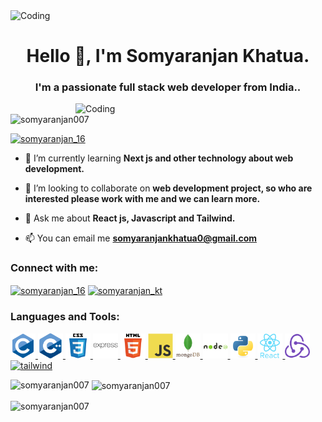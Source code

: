 <img alt="Coding" width="1200" src="https://www.obiyaninfotech.com/wp-content/uploads/2022/06/Website-Development.jpg" />
<h1 align="center">Hello 👋, I'm Somyaranjan Khatua.</h1>
<h3 align="center">I'm a passionate full stack web developer from India..</h3>
<img align="right" alt="Coding" width="400" src="https://cdn.dribbble.com/users/1162077/screenshots/3848914/programmer.gif" />

<p align="left"> <img src="https://komarev.com/ghpvc/?username=somyaranjan007&label=Profile%20views&color=0e75b6&style=flat" alt="somyaranjan007" /> </p>

<p align="left"> <a href="https://twitter.com/somyaranjan_16" target="blank"><img src="https://img.shields.io/twitter/follow/somyaranjan_16?logo=twitter&style=for-the-badge" alt="somyaranjan_16" /></a> </p>

- 🌱 I’m currently learning **Next js and other technology about web development.**

- 👯 I’m looking to collaborate on **web development project, so who are interested please work with me and we can learn more.**

- 💬 Ask me about **React js, Javascript and Tailwind.**

- 📫 You can email me **somyaranjankhatua0@gmail.com**

<h3 align="left">Connect with me:</h3>
<p align="left">
<a href="https://twitter.com/somyaranjan_16" target="blank"><img align="center" src="https://raw.githubusercontent.com/rahuldkjain/github-profile-readme-generator/master/src/images/icons/Social/twitter.svg" alt="somyaranjan_16" height="30" width="40" /></a>
<a href="https://instagram.com/somyaranjan_kt" target="blank"><img align="center" src="https://raw.githubusercontent.com/rahuldkjain/github-profile-readme-generator/master/src/images/icons/Social/instagram.svg" alt="somyaranjan_kt" height="30" width="40" /></a>
</p>

<h3 align="left">Languages and Tools:</h3>
<p align="left"> <a href="https://www.cprogramming.com/" target="_blank" rel="noreferrer"> <img src="https://raw.githubusercontent.com/devicons/devicon/master/icons/c/c-original.svg" alt="c" width="40" height="40"/> </a> <a href="https://www.w3schools.com/cpp/" target="_blank" rel="noreferrer"> <img src="https://raw.githubusercontent.com/devicons/devicon/master/icons/cplusplus/cplusplus-original.svg" alt="cplusplus" width="40" height="40"/> </a> <a href="https://www.w3schools.com/css/" target="_blank" rel="noreferrer"> <img src="https://raw.githubusercontent.com/devicons/devicon/master/icons/css3/css3-original-wordmark.svg" alt="css3" width="40" height="40"/> </a> <a href="https://expressjs.com" target="_blank" rel="noreferrer"> <img src="https://raw.githubusercontent.com/devicons/devicon/master/icons/express/express-original-wordmark.svg" alt="express" width="40" height="40"/> </a> <a href="https://www.w3.org/html/" target="_blank" rel="noreferrer"> <img src="https://raw.githubusercontent.com/devicons/devicon/master/icons/html5/html5-original-wordmark.svg" alt="html5" width="40" height="40"/> </a> <a href="https://developer.mozilla.org/en-US/docs/Web/JavaScript" target="_blank" rel="noreferrer"> <img src="https://raw.githubusercontent.com/devicons/devicon/master/icons/javascript/javascript-original.svg" alt="javascript" width="40" height="40"/> </a> <a href="https://www.mongodb.com/" target="_blank" rel="noreferrer"> <img src="https://raw.githubusercontent.com/devicons/devicon/master/icons/mongodb/mongodb-original-wordmark.svg" alt="mongodb" width="40" height="40"/> </a> <a href="https://nodejs.org" target="_blank" rel="noreferrer"> <img src="https://raw.githubusercontent.com/devicons/devicon/master/icons/nodejs/nodejs-original-wordmark.svg" alt="nodejs" width="40" height="40"/> </a> <a href="https://www.python.org" target="_blank" rel="noreferrer"> <img src="https://raw.githubusercontent.com/devicons/devicon/master/icons/python/python-original.svg" alt="python" width="40" height="40"/> </a> <a href="https://reactjs.org/" target="_blank" rel="noreferrer"> <img src="https://raw.githubusercontent.com/devicons/devicon/master/icons/react/react-original-wordmark.svg" alt="react" width="40" height="40"/> </a> <a href="https://redux.js.org" target="_blank" rel="noreferrer"> <img src="https://raw.githubusercontent.com/devicons/devicon/master/icons/redux/redux-original.svg" alt="redux" width="40" height="40"/> </a> <a href="https://tailwindcss.com/" target="_blank" rel="noreferrer"> <img src="https://www.vectorlogo.zone/logos/tailwindcss/tailwindcss-icon.svg" alt="tailwind" width="40" height="40"/> </a> </p>

<p><img align="left" src="https://github-readme-stats.vercel.app/api/top-langs?username=somyaranjan007&show_icons=true&locale=en&layout=compact" alt="somyaranjan007" /></p>

<p>&nbsp;<img align="center" src="https://github-readme-stats.vercel.app/api?username=somyaranjan007&show_icons=true&locale=en" alt="somyaranjan007" /></p>

<p><img align="center" src="https://github-readme-streak-stats.herokuapp.com/?user=somyaranjan007&" alt="somyaranjan007" /></p>
